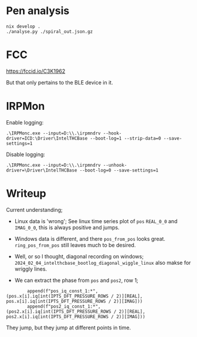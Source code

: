 # Pen analysis

```
nix develop .
./analyse.py ./spiral_out.json.gz
```


# FCC

https://fccid.io/C3K1962

But that only pertains to the BLE device in it.

# IRPMon

Enable logging:
```
.\IRPMonc.exe --input=D:\\.\irpmndrv --hook-driver=ICD:\Driver\IntelTHCBase --boot-log=1 --strip-data=0 --save-settings=1
```

Disable logging:

```
.\IRPMonc.exe --input=D:\\.\irpmndrv --unhook-driver=\Driver\IntelTHCBase --boot-log=0 --save-settings=1
```

# Writeup

Current understanding;

- Linux data is 'wrong'; See linux time series plot of `pos` `REAL_0_0` and `IMAG_0_0`, this is always positive and jumps.
- Windows data is different, and there `pos_from_pos` looks great. `ring_pos_from_pos` still leaves much to be desired.
- Well, or so I thought, diagonal recording on windows; `2024_02_04_intelthcbase_bootlog_diagonal_wiggle_linux` also makse for wriggly lines.


- We can extract the phase from `pos` and `pos2`, row 1;

```
        append(f"pos_iq_const_1:*", (pos.x[i].iq[int(IPTS_DFT_PRESSURE_ROWS / 2)][REAL], pos.x[i].iq[int(IPTS_DFT_PRESSURE_ROWS / 2)][IMAG]))
        append(f"pos2_iq_const_1:*", (pos2.x[i].iq[int(IPTS_DFT_PRESSURE_ROWS / 2)][REAL], pos2.x[i].iq[int(IPTS_DFT_PRESSURE_ROWS / 2)][IMAG]))
```
They jump, but they jump at different points in time.

